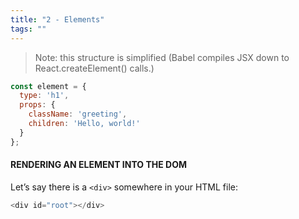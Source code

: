 ```yaml
---
title: "2 - Elements"
tags: ""
---
```


> Note: this structure is simplified  (Babel compiles JSX down to React.createElement() calls.)

```js
const element = {
  type: 'h1',
  props: {
    className: 'greeting',
    children: 'Hello, world!'
  }
};
```

#### RENDERING AN ELEMENT INTO THE DOM

Let’s say there is a `<div>` somewhere in your HTML file:

```js
<div id="root"></div>
```
